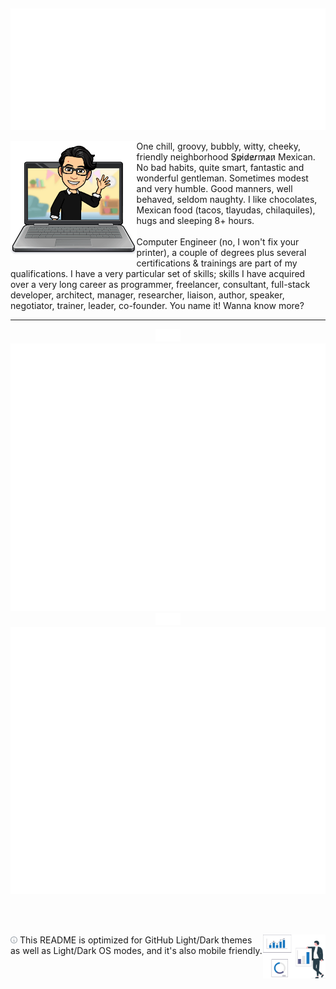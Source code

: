 <h2 align="right">
<!-- profile links coming soon --> 
</h2>

<p align="center">
  <a href="#readme"><img src="./graphics/manasesjesus-header.svg" alt="Manasés Jesús (@manasesjesus)"></a>
</p>
<p>
  <a href="#readme"><img src="./graphics/manasesjesus-hello.png" alt="" width="40%" align="left"></a>
  <p>
    One chill, groovy, bubbly, witty, cheeky, friendly neighborhood S̷p̷i̷d̷e̷r̷m̷a̷n̷ Mexican.
    No bad habits, quite smart, fantastic and wonderful gentleman. Sometimes modest and very humble.
    <!-- Friends say I'm funny. My parents and J. Blunt say I'm beautiful. LMFAO band says I'm sexy and I know it. -->
    Good manners, well behaved, seldom naughty. I like chocolates, Mexican food
    (tacos, tlayudas, chilaquiles), hugs and sleeping 8+ hours.
    <br><br>
    Computer Engineer (no, I won't fix your printer), a couple of degrees plus several certifications & trainings
    are part of my qualifications. I have a very particular set of skills; skills I have acquired over a very long
    career as programmer, freelancer, consultant, full-stack developer, architect, manager, researcher, liaison,
    author, speaker, negotiator, trainer, leader, co-founder. You name it! Wanna know more? <!-- Check <a href="http://tiny.cc/whoismj">this link</a>. -->
  </p>
</p>
<hr width="100%">

<p align="center">
  <a href="#readme"><img src="./graphics/sneakyb.svg" alt=""><img src="./graphics/summary.svg" alt=""><img src="./graphics/sneakyb.svg" alt=""><img src="./graphics/languages.svg" alt=""></a>
</p>

<br><br>
<p>
  <a href="#readme"><img align="right" valign="bottom" src="./graphics/manasesjesus-stats.svg" alt="manasesjesus" width="100"></a>
</p>
<section data-footnotes="">
  <a href="#readme"><img src="./graphics/octicon-info.svg" alt="info" width="11"></a>
  This README is optimized for GitHub Light/Dark themes as well as Light/Dark OS modes, and it's also mobile friendly.
</section>
